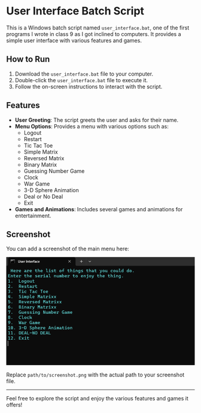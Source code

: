 # User Interface Batch Script

This is a Windows batch script named `user_interface.bat`, one of the first programs I wrote in class 9 as I got inclined to computers. It provides a simple user interface with various features and games.

## How to Run

1. Download the `user_interface.bat` file to your computer.
2. Double-click the `user_interface.bat` file to execute it.
3. Follow the on-screen instructions to interact with the script.

## Features

- **User Greeting**: The script greets the user and asks for their name.
- **Menu Options**: Provides a menu with various options such as:
  - Logout
  - Restart
  - Tic Tac Toe
  - Simple Matrix
  - Reversed Matrix
  - Binary Matrix
  - Guessing Number Game
  - Clock
  - War Game
  - 3-D Sphere Animation
  - Deal or No Deal
  - Exit
- **Games and Animations**: Includes several games and animations for entertainment.

## Screenshot

You can add a screenshot of the main menu here:

![Main Menu](user_menu.png)

Replace `path/to/screenshot.png` with the actual path to your screenshot file.

---

Feel free to explore the script and enjoy the various features and games it offers!
